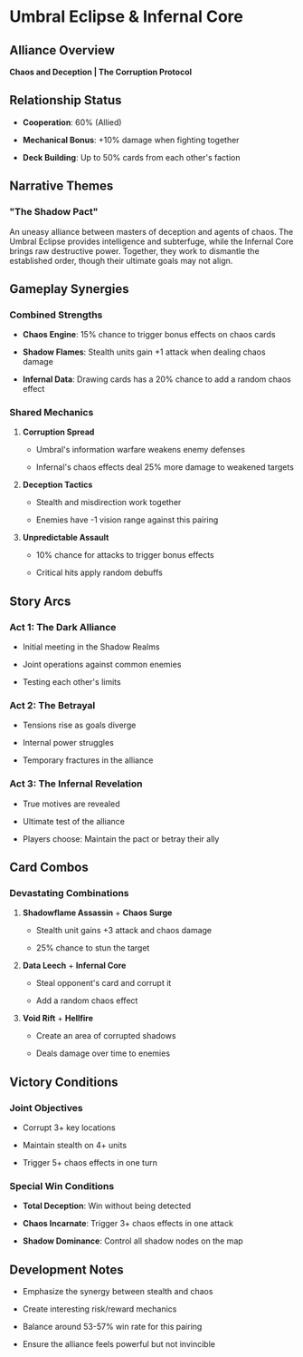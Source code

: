 # Umbral Eclipse & Infernal Core

## Alliance Overview

**Chaos and Deception | The Corruption Protocol**

## Relationship Status

- **Cooperation**: 60% (Allied)

- **Mechanical Bonus**: +10% damage when fighting together

- **Deck Building**: Up to 50% cards from each other's faction

## Narrative Themes

### "The Shadow Pact"

An uneasy alliance between masters of deception and agents of chaos. The Umbral Eclipse provides intelligence and subterfuge, while the Infernal Core brings raw destructive power. Together, they work to dismantle the established order, though their ultimate goals may not align.

## Gameplay Synergies

### Combined Strengths

- **Chaos Engine**: 15% chance to trigger bonus effects on chaos cards

- **Shadow Flames**: Stealth units gain +1 attack when dealing chaos damage

- **Infernal Data**: Drawing cards has a 20% chance to add a random chaos effect

### Shared Mechanics

1. **Corruption Spread**

   - Umbral's information warfare weakens enemy defenses

   - Infernal's chaos effects deal 25% more damage to weakened targets

2. **Deception Tactics**

   - Stealth and misdirection work together

   - Enemies have -1 vision range against this pairing

3. **Unpredictable Assault**

   - 10% chance for attacks to trigger bonus effects

   - Critical hits apply random debuffs

## Story Arcs

### Act 1: The Dark Alliance

- Initial meeting in the Shadow Realms

- Joint operations against common enemies

- Testing each other's limits

### Act 2: The Betrayal

- Tensions rise as goals diverge

- Internal power struggles

- Temporary fractures in the alliance

### Act 3: The Infernal Revelation

- True motives are revealed

- Ultimate test of the alliance

- Players choose: Maintain the pact or betray their ally

## Card Combos

### Devastating Combinations

1. **Shadowflame Assassin** + **Chaos Surge**

   - Stealth unit gains +3 attack and chaos damage

   - 25% chance to stun the target

2. **Data Leech** + **Infernal Core**

   - Steal opponent's card and corrupt it

   - Add a random chaos effect

3. **Void Rift** + **Hellfire**

   - Create an area of corrupted shadows

   - Deals damage over time to enemies

## Victory Conditions

### Joint Objectives

- Corrupt 3+ key locations

- Maintain stealth on 4+ units

- Trigger 5+ chaos effects in one turn

### Special Win Conditions

- **Total Deception**: Win without being detected

- **Chaos Incarnate**: Trigger 3+ chaos effects in one attack

- **Shadow Dominance**: Control all shadow nodes on the map

## Development Notes

- Emphasize the synergy between stealth and chaos

- Create interesting risk/reward mechanics

- Balance around 53-57% win rate for this pairing

- Ensure the alliance feels powerful but not invincible

